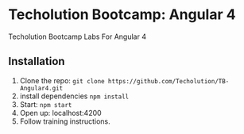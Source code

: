 # Techolution Bootcamp: Angular 4
Techolution Bootcamp Labs For Angular 4
## Installation
1. Clone the repo: `git clone https://github.com/Techolution/TB-Angular4.git`
2. install dependencies `npm install`
3. Start: `npm start`
4. Open up: localhost:4200
5. Follow training instructions.